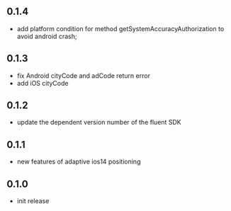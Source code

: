 ## 0.1.4
* add platform condition for method getSystemAccuracyAuthorization to avoid android crash;

## 0.1.3
* fix Android cityCode and adCode return error
* add iOS cityCode

## 0.1.2
* update the dependent version number of the fluent SDK

## 0.1.1
* new features of adaptive ios14 positioning

## 0.1.0
* init release


